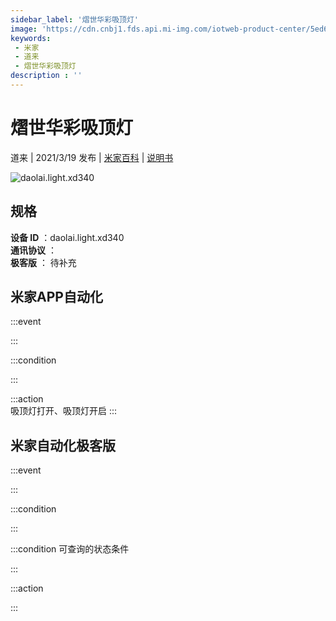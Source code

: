 ```yaml
---
sidebar_label: '熠世华彩吸顶灯'
image: 'https://cdn.cnbj1.fds.api.mi-img.com/iotweb-product-center/5ed64ddb06742748f0bfdfcf11553587_拟物图_吸顶灯.png?GalaxyAccessKeyId=AKVGLQWBOVIRQ3XLEW&Expires=9223372036854775807&Signature=qSu+pWP9Be0Z2JS2qk6c7QdBpko='
keywords: 
 - 米家
 - 道来
 - 熠世华彩吸顶灯
description : ''
---
```

# 熠世华彩吸顶灯

道来 | 2021/3/19 发布 | [米家百科](https://home.mi.com/webapp/content/baike/product/index.html?model=daolai.light.xd340) | [说明书](https://home.mi.com/views/introduction.html?model=daolai.light.xd340&region=cn)

![daolai.light.xd340](https://cdn.cnbj1.fds.api.mi-img.com/iotweb-product-center/5ed64ddb06742748f0bfdfcf11553587_拟物图_吸顶灯.png?GalaxyAccessKeyId=AKVGLQWBOVIRQ3XLEW&Expires=9223372036854775807&Signature=qSu+pWP9Be0Z2JS2qk6c7QdBpko=)

## 规格  
> 
**设备 ID** ：daolai.light.xd340  
**通讯协议** ：  
**极客版**  ： 待补充 


## 米家APP自动化  

:::event  

:::

:::condition  

:::

:::action   
吸顶灯打开、吸顶灯开启
:::

## 米家自动化极客版  

:::event  

:::

:::condition  

:::

:::condition 可查询的状态条件  

:::

:::action  

:::

        
